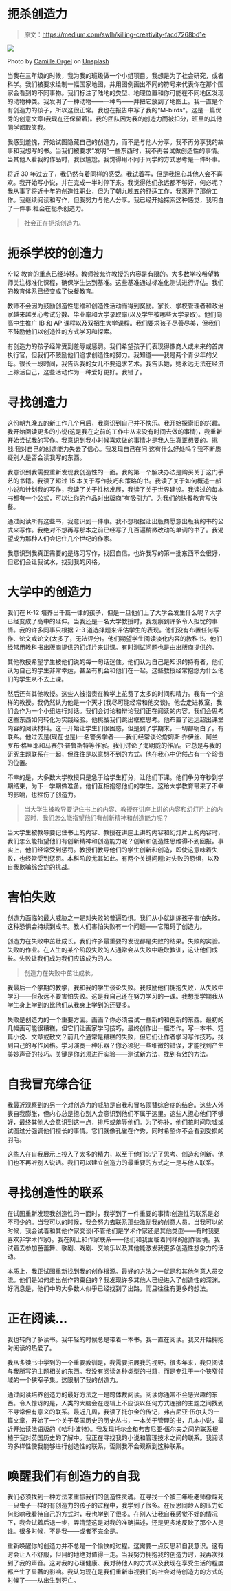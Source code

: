 # 扼杀创造力

> 原文：<https://medium.com/swlh/killing-creativity-facd7268bd1e>

![](img/37a209e42f6fb90e1d51098b8bad9946.png)

Photo by [Camille Orgel](https://unsplash.com/@cam_bam?utm_source=medium&utm_medium=referral) on [Unsplash](https://unsplash.com?utm_source=medium&utm_medium=referral)

当我在三年级的时候，我为我的班级做一个小组项目。我想是为了社会研究，或者科学。我们被要求绘制一幅国家地图，并用图例画出不同的符号来代表你在那个国家会看到的不同事物。我们标注了陆地的类型、地理位置和你可能在不同地区发现的动物种类。我发明了一种动物——一种鸟——并把它放到了地图上。我一直是个有创造力的孩子，所以这很正常。我也在报告中写了我的“M-birds”。这是一篇优秀的创意文章(我现在还保留着)。我的团队因为我的创造力而被扣分，班里的其他同学都取笑我。

我感到羞愧，开始试图隐藏自己的创造力，而不是与他人分享。我不再分享我的故事和我想写的书。当我们被要求“发明”一些东西时，我不再尝试做创造性的事情。当其他人看我的作品时，我很尴尬。我觉得用不同于同学的方式思考是一件坏事。

将近 30 年过去了，我仍然有着同样的感受。我试着写，但是我担心其他人会不喜欢。我开始写小说，并在完成一半时停下来。我觉得他们永远都不够好，何必呢？我从事了将近十年的创造性职业，但为了朝九晚五的舒适工作，我离开了那份工作。我继续阅读和写作，但我努力与他人分享。我已经开始探索这种感觉，我明白了一件事:社会在扼杀创造力。

> 社会正在扼杀创造力。

# 扼杀学校的创造力

K-12 教育的重点已经转移。教师被允许教授的内容是有限的。大多数学校希望教师关注标准化课程，确保学生达到基准。这些基准通过标准化测试进行评估。我们的教育体系已经变成了快餐教育。

教师不会因为鼓励创造性思维和创造性活动而得到奖励。家长、学校管理者和政治家越来越关心考试分数、毕业率和大学录取率(以及学生被哪些大学录取)。他们向高中生推广 IB 和 AP 课程以及双招生大学课程。我们要求孩子尽善尽美，但我们不鼓励他们以创造性的方式学习和探索。

有创造力的孩子经常受到羞辱或惩罚。我们希望孩子们表现得像商人或未来的首席执行官，但我们不鼓励他们追求创造性的努力。我知道——我是两个青少年的父母。很长一段时间，我告诉我的女儿不要追求艺术。我告诉她，她永远无法在经济上养活自己，这些活动作为一种爱好更好。我错了。

# 寻找创造力

这份朝九晚五的新工作几个月后，我意识到自己并不快乐。我开始探索旧的兴趣。我开始阅读更多的小说(这是我在之前的工作中从来没有时间去做的事情)，我重新开始尝试我的写作。我意识到我小时候喜欢做的事情才是我人生真正想要的。挑战:我对自己的创造能力失去了信心。我发现自己在问:这有什么好处吗？我不断质疑别人是否会读我写的东西。

我意识到我需要重新发现我创造性的一面。我的第一个解决办法是购买关于这门手艺的书籍。我读了超过 15 本关于写作技巧和策略的书。我读了关于如何概述一部小说和计划我的写作，我读了关于性格发展，我读了关于世界建设。我读过的每本书都有一个公式，可以让你的作品对出版商“有吸引力”。为我们的快餐教育写快餐。

通过阅读所有这些书，我意识到一件事。我不想根据让出版商愿意出版我的书的公式来写作。我绝对不想再写那本之前已经写了几百遍稍微改动的单调的书了。我渴望成为那种人们会记住几个世纪的作家。

我意识到我真正需要的是练习写作，找回自信。也许我写的第一批东西不会很好，但它们会让我试水，找到我的风格。

# 大学中的创造力

我们在 K-12 培养出千篇一律的孩子，但是一旦他们上了大学会发生什么呢？大学已经变成了高中的延伸。当我还是一名大学教授时，我观察到许多令人担忧的事情。我的许多同事只根据 2-3 道选择题来评估学生的表现。他们没有布置任何写作、论文或论文(太多了，无法评分)。他们期望学生阅读淡化内容的教科书。他们经常用教科书出版商提供的幻灯片来讲课。有时测试问题也是由出版商提供的。

其他教授希望学生被他们说的每一句话迷住。他们认为自己是知识的持有者，他们认为自己的学生非常幸运，甚至有机会和他们在一起。这些教授经常抱怨为什么他们的学生从不去上课。

然后还有其他教授。这些人被指责在教学上花费了太多的时间和精力。我有一个这样的教授。我仍然认为他是一个天才(我尽可能经常和他交谈)。他会走进教室，我们会作为一个小组进行对话。我们会讨论和辩论我们正在阅读的内容。我们会思考这些东西如何转化为实践经验。他挑战我们跳出框框思考。他布置了远远超出课堂内容的阅读材料。这一开始让学生们很困惑，但是到了学期末，一切都明白了。有联系。他过去是(现在也是)一名警务学者——我们经常谈论詹姆斯·乔伊丝、阿兰·罗布·格里耶和马赛尔·普鲁斯特等作家。我们讨论了海明威的作品。它总是与我的研究主题联系在一起，但往往是以意想不到的方式。他在我心中仍然占有一个珍贵的位置。

不幸的是，大多数大学教授只是急于给学生打分，让他们下课。他们争分夺秒到学期结束，为下一学期做准备。他们互相抱怨他们的学生。这给大学教育带来了不幸的影响，也挫伤了创造力。

> 当大学生被教导要记住书上的内容、教授在讲座上讲的内容和幻灯片上的内容时，我们怎么能指望他们有创新精神和创造能力呢？

当大学生被教导要记住书上的内容、教授在讲座上讲的内容和幻灯片上的内容时，我们怎么能指望他们有创新精神和创造能力呢？创新和创造性思维得不到回报。事实上，他们经常受到惩罚。教授们教导他们的学生创新和创造，即使这意味着失败，也经常受到惩罚。本科阶段尤其如此。有两个关键问题:对失败的恐惧，以及自我欺骗综合症的挑战。

# 害怕失败

创造力面临的最大威胁之一是对失败的普遍恐惧。我们从小就训练孩子害怕失败。这种恐惧会持续到成年。教人们害怕失败有一个问题——它阻碍了创造力。

创造力在失败中茁壮成长。我们许多最重要的发现都是失败的结果。失败的实验。失败的作业。在人生的某个阶段失败的人通常会从失败中吸取教训，这让他们成长。失败让我们成为我们应该成为的人。

> 创造力在失败中茁壮成长。

我最后一个学期的教学，我和我的学生谈论失败。我鼓励他们拥抱失败，从失败中学习——但永远不要害怕失败。这是我自己还在努力学习的一课。我想那学期我从学生身上学到的比他们从我身上学到的还要多。

失败是创造力的一个重要方面。画画？你必须尝试一些新的和创新的东西。最初的几幅画可能很糟糕，但它们让画家学习技巧，最终创作出一幅杰作。写一本书、短篇小说、文章或散文？前几个通常是糟糕的失败，但它们让作者学习写作技巧，找到自己的写作风格。学习演奏一种乐器？你必须犯一些细微的错误，才能找到产生美妙声音的技巧。关键是你必须进行实验——测试新方法，找到有效的方法。

# 自我冒充综合征

我最近观察到的另一个对创造力的威胁是自我和冒名顶替综合症的结合。这些人外表自我膨胀，但内心总是担心别人会意识到他们不属于这里。这些人担心他们不够好，最终其他人会意识到这一点，排斥或羞辱他们。为了弥补，他们花时间吹嘘或试图过分强调他们擅长的事情。它们就像孔雀在作秀，同时希望你不会看到受损的羽毛。

这些人在自我展示上投入了太多的精力，以至于他们忘记了思考、创造和创新。他们也不再听别人说话。我们可以建立创造力的最重要的方式之一是与他人联系。

# 寻找创造性的联系

在试图重新发现我创造性的一面时，我学到了一件重要的事情:创造性的联系是必不可少的。当我可以的时候，我会努力去联系那些激励我的创意人员。当我可以的时候，我会试着和其他作家交谈(不管他们是学术作家还是其他类型——有时我更喜欢非学术作家)。我在网上和作家联系——他们和我面临着同样的创作困境。我试着去参加芭蕾舞、歌剧、戏剧、交响乐以及其他能激发我更多创造性想象力的活动。

本质上，我正试图重新找到我的创作根源。最好的方法之一就是和其他创意人员交流。他们是如何走出创作的窠臼的？我发现许多其他人已经进入了创造性的深渊。好消息是，他们中的大多数人似乎已经找到了出路，而且往往有更多的想法。

# 正在阅读…

我也转向了多读书。我年轻的时候总是带着一本书。我一直在阅读。我又开始拥抱对阅读的热爱了。

我从多读书中学到的一个重要教训是，我需要拓展我的视野。很多年来，我只阅读与我所写的主题相关的东西。我没有阅读各种类型的书籍，而是专注于一个狭窄领域的一个狭窄子集。这限制了我的创造力。

通过阅读培养创造力的最好方法之一是跨体裁阅读。阅读你通常不会感兴趣的东西。令人惊讶的是，人类的大脑会在逻辑上不应该以任何方式连接的主题之间找到不寻常但有意义的联系。最近几周，我读了托尔金的传记，弗吉尼亚·伍尔夫的一篇文章，开始了一个关于英国历史的历史丛书，一本关于管理的书，几本小说，最近开始读法语版的《哈利·波特》。我发现托尔金和弗吉尼亚·伍尔夫之间的联系根植于我对英国历史的了解中。我正在寻找我的小说和管理技术之间的联系。我阅读的多样性使我能够进行创造性的联系，否则我不会观察到这种联系。

# 唤醒我们有创造力的自我

我们必须找到一种方法来重振我们的创造性灵魂。在寻找一个被三年级老师像踩死一只虫子一样的有创造力的孩子的过程中，我学到了很多。在反思同龄人的压力如何影响我看待自己的方式时，我也学到了很多。在别人让我自我感觉不好的情况下，我会试着后退一步，弄清楚这是对我的准确描述，还是更多地反映了那个人是谁。很多时候，不是我——或者不完全是。

重新唤醒你的创造力并不总是一个愉快的过程。这需要一点反思和自我意识。这有时会让人不舒服，但目的地绝对值得一走。当我努力拥抱我的创造力时，我再次找到了我的声音。这对我的心理健康、我对待他人的方式以及我现在享受生活的程度都产生了显著的影响。我认为现在是我们重新审视我们的社会对待创造力的方式的时候了——从出生到死亡。